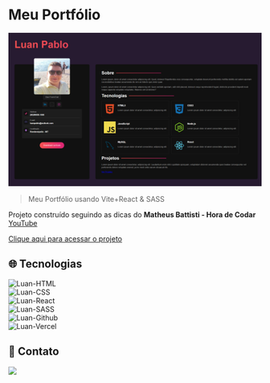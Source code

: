 # Meu Portfólio

![preview](./.github/preview.png)

>Meu Portfólio usando Vite+React & SASS

Projeto construído seguindo as dicas do <b>Matheus Battisti - Hora de Codar</b> [YouTube](https://www.youtube.com/watch?v=5h4vMtBlQQU&t)

[Clique aqui para acessar o projeto](https://meu-portfolio-amber.vercel.app/)

## 🌐 Tecnologias 

<img alt="Luan-HTML" src="https://img.shields.io/badge/HTML5-E34F26?style=for-the-badge&logo=html5&logoColor=white"> <br>
<img alt="Luan-CSS" src="https://img.shields.io/badge/CSS3-1572B6?style=for-the-badge&logo=css3&logoColor=white"><br>
<img alt="Luan-React" src="https://img.shields.io/badge/React-20232A?style=for-the-badge&logo=react&logoColor=61DAFB"><br>
<img alt="Luan-SASS" src="https://img.shields.io/badge/Sass-CC6699?style=for-the-badge&logo=sass&logoColor=white"><br>
<img alt="Luan-Github" src="https://img.shields.io/badge/GitHub-100000?style=for-the-badge&logo=github&logoColor=white"><br>
<img alt="Luan-Vercel" src="https://img.shields.io/badge/Vercel-000000?style=for-the-badge&logo=vercel&logoColor=white"><br>

## 📱 Contato

<a href = "mailto:luanpablo@outlook.com"><img src="https://img.shields.io/badge/Outlook-0078D4?style=for-the-badge&logo=microsoft-outlook&logoColor=white" target="_blank"></a>